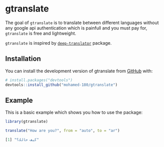 
# gtranslate

<!-- badges: start -->
<!-- badges: end -->

The goal of `gtranslate` is to translate between different languages without any google api authentication which is painfull and you must pay for, `gtranslate` is free and lightweight.

`gtranslate` is inspired by [`deep-translator`](https://github.com/nidhaloff/deep-translator) package.


## Installation

You can install the development version of gtranslate from [GitHub](https://github.com/) with:

``` r
# install.packages("devtools")
devtools::install_github("mohamed-180/gtranslate")
```

## Example

This is a basic example which shows you how to use the package:

``` r
library(gtranslate)

translate("How are you?", from = "auto", to = "ar")

[1] "كيف حالك؟"
```

